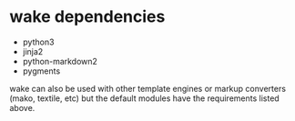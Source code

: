 wake dependencies
=================
* python3
* jinja2
* python-markdown2
* pygments

wake can also be used with other template engines or markup converters (mako,
textile, etc) but the default modules have the requirements listed above.
